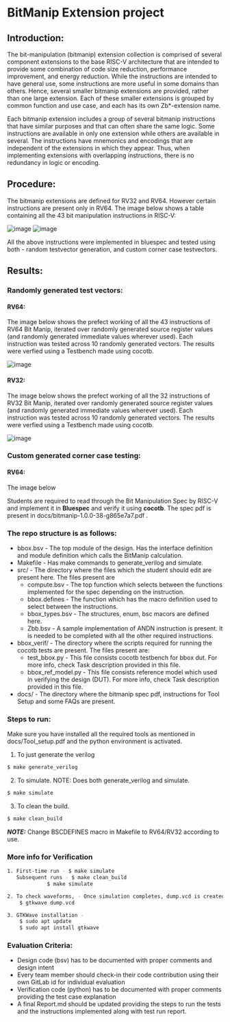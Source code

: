 # BitManip Extension project

## Introduction:

The bit-manipulation (bitmanip) extension collection is comprised of several component extensions to the base
RISC-V architecture that are intended to provide some combination of code size reduction, performance
improvement, and energy reduction. While the instructions are intended to have general use, some instructions
are more useful in some domains than others. Hence, several smaller bitmanip extensions are provided, rather
than one large extension. Each of these smaller extensions is grouped by common function and use case, and
each has its own Zb*-extension name.

Each bitmanip extension includes a group of several bitmanip instructions that have similar purposes and that
can often share the same logic. Some instructions are available in only one extension while others are available in
several. The instructions have mnemonics and encodings that are independent of the extensions in which they
appear. Thus, when implementing extensions with overlapping instructions, there is no redundancy in logic or
encoding.

## Procedure:

The bitmanip extensions are defined for RV32 and RV64. However certain instructions are present only in RV64. The image below shows a table containing all the 43 bit manipulation instructions in RISC-V:

![image](https://user-images.githubusercontent.com/60357885/201973070-7c5e3ff2-69a2-436c-8925-976666c53b3c.png)
![image](https://user-images.githubusercontent.com/60357885/201974070-6026de7f-854c-47b6-85f8-c3b048909b49.png)

All the above instructions were implemented in bluespec and tested using both - random testvector generation, and custom corner case testvectors.

## Results:

### Randomly generated test vectors:

#### RV64:
The image below shows the prefect working of all the 43 instructions of RV64 Bit Manip, iterated over randomly generated source register values (and randomly generated immediate values wherever used). Each instruction was tested across 10 randomly generated vectors. The results were verfied using a Testbench made using cocotb. 

![image](https://user-images.githubusercontent.com/60357885/201975410-d9762577-8fac-41e4-9520-a4d41b2ea7c4.png)

#### RV32:
The image below shows the prefect working of all the 32 instructions of RV32 Bit Manip, iterated over randomly generated source register values (and randomly generated immediate values wherever used). Each instruction was tested across 10 randomly generated vectors. The results were verfied using a Testbench made using cocotb. 

![image](https://user-images.githubusercontent.com/60357885/201976699-80e12043-b7b2-4e99-b7e4-9909ca3a8ebd.png)


### Custom generated corner case testing:

#### RV64:

The image below 



Students are required to read through the Bit Manipulation Spec by RISC-V and implement it in **Bluespec** and verify it using **cocotb**. The spec pdf is present in docs/bitmanip-1.0.0-38-g865e7a7.pdf .

### The repo structure is as follows:
- bbox.bsv - The top module of the design. Has the interface definition and module definition which calls the BitManip calculation.
- Makefile - Has make commands to generate_verilog and simulate.
- src/ - The directory where the files which the student should edit are present here. The files present are
	- compute.bsv - The top function which selects between the functions implemented for the spec depending on the instruction.
	- bbox.defines - The function which has the macro definition used to select between the instructions.
	- bbox_types.bsv - The structures, enum, bsc macors are defined here.
	- Zbb.bsv - A sample implementation of ANDN instruction is present. It is needed to be completed with all the other required instructions.
- bbox_verif/ - The directory where the scripts required for running the cocotb tests are present. The files present are:
	- test_bbox.py - This file consists cocotb testbench for bbox dut. For more info, check Task description provided in this file.
	- bbox_ref_model.py - This file consists reference model which used in verifying the design (DUT). For more info, check Task description provided 				in this file.
- docs/ - The directory where the bitmanip spec pdf, instructions for Tool Setup and some FAQs are present. 

### Steps to run:
Make sure you have installed all the required tools as mentioned in docs/Tool_setup.pdf and the python environment is activated.

1. To just generate the verilog
```bash
$ make generate_verilog
```
2. To simulate. NOTE: Does both generate_verilog and simulate.
```bash
$ make simulate
```
3. To clean the build.
```bash
$ make clean_build
```

**_NOTE:_** Change BSCDEFINES macro in Makefile to RV64/RV32 according to use. 

### More info for Verification

```bash
1. First-time run - $ make simulate
   Subsequent runs - $ make clean_build
   		     $ make simulate
```
```bash
2. To check waveforms, - Once simulation completes, dump.vcd is created in bbox/
    $ gtkwave dump.vcd
```    
```bash    
3. GTKWave installation - 
	$ sudo apt update
	$ sudo apt install gtkwave
```    

### Evaluation Criteria:
- Design code (bsv) has to be documented with proper comments and design intent
- Every team member should check-in their code contribution using their own GitLab id for individual evaluation
- Verification code (python) has to be documented with proper comments providing the test case explanation
- A final Report.md should be updated providing the steps to run the tests and the instructions implemented along with test run report.
